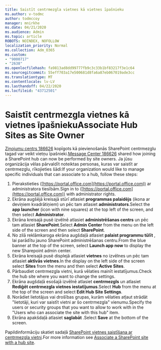 ```yaml
---
title: Saistīt centrmezgla vietnes kā vietnes īpašnieku
ms.author: v-todmc
author: todmccoy
manager: mnirkhe
ms.date: 04/21/2020
ms.audience: Admin
ms.topic: article
ROBOTS: NOINDEX, NOFOLLOW
localization_priority: Normal
ms.collection: Adm_O365
ms.custom:
- "9000717"
- "2638"
ms.openlocfilehash: fa9813ad8dd99777fb9c3c33b1bf83217f3e1c64
ms.sourcegitcommit: 55eff703a17e500681d8fa6a87eb067019ade3cc
ms.translationtype: MT
ms.contentlocale: lv-LV
ms.lasthandoff: 04/22/2020
ms.locfileid: "43712501"
---
```

# <a name="associate-hub-sites-as-site-owner"></a><span data-ttu-id="7c875-102">Saistīt centrmezgla vietnes kā vietnes īpašnieku</span><span class="sxs-lookup"><span data-stu-id="7c875-102">Associate Hub Sites as Site Owner</span></span>

<span data-ttu-id="7c875-103">[Ziņojumu centrs 186626](https://admin.microsoft.com/Adminportal/Home?source=applauncher#/MessageCenter?id=MC186626) kopīgots kā pievienošanās SharePoint centrmezglu tagad var veikt vietņu īpašnieki.</span><span class="sxs-lookup"><span data-stu-id="7c875-103">[Message Center 186626](https://admin.microsoft.com/Adminportal/Home?source=applauncher#/MessageCenter?id=MC186626) shared how joining a SharePoint hub can now be performed by site owners.</span></span> <span data-ttu-id="7c875-104">Ja jūsu organizācija vēlas pārvaldīt noteiktas personas, kuras var saistīt ar centrmezglu, rīkojieties šādi:</span><span class="sxs-lookup"><span data-stu-id="7c875-104">If your organization would like to manage specific individuals that can associate to a hub, follow these steps:</span></span> 

1. <span data-ttu-id="7c875-105">Pierakstieties ([https://portal.office.com](https://portal.office.com)) ar administratora tiesībām.</span><span class="sxs-lookup"><span data-stu-id="7c875-105">Sign in to ([https://portal.office.com](https://portal.office.com)) with administrator rights.</span></span>
2. <span data-ttu-id="7c875-106">Ekrāna augšējā kreisajā stūrī atlasiet **programmas palaidējs** (ikona ar deviņiem kvadrātiņiem) un pēc tam atlasiet **administrators**.</span><span class="sxs-lookup"><span data-stu-id="7c875-106">Select the **app launcher** (icon with nine squares) at the top left of the screen, and then select **Administrator**.</span></span>
3. <span data-ttu-id="7c875-107">Ekrāna kreisajā pusē izvēlnē atlasiet **administrēšanas centrs** un pēc tam atlasiet **SharePoint**.</span><span class="sxs-lookup"><span data-stu-id="7c875-107">Select **Admin Center** from the menu on the left side of the screen and then select **SharePoint**.</span></span>
4. <span data-ttu-id="7c875-108">No zilā reklāmkaroga ekrāna augšdaļā atlasiet **palaist programmu tūlīt** , lai parādītu jauno SharePoint administrēšanas centru.</span><span class="sxs-lookup"><span data-stu-id="7c875-108">From the blue banner at the top of the screen, select **Launch app now** to display the new Sharepoint admin center.</span></span>
5. <span data-ttu-id="7c875-109">Ekrāna kreisajā pusē displejā atlasiet **vietnes** no izvēlnes un pēc tam atlasiet **aktīvās vietnes**.</span><span class="sxs-lookup"><span data-stu-id="7c875-109">In the display on the left side of the screen select **Sites** from the menu and then select **Active Sites**.</span></span>
6. <span data-ttu-id="7c875-110">Pārbaudiet centrmezgla vietni, kurā vēlaties mainīt iestatījumus.</span><span class="sxs-lookup"><span data-stu-id="7c875-110">Check the hub site where you want to change the settings.</span></span>
7. <span data-ttu-id="7c875-111">Ekrāna augšdaļā esošajā izvēlnē atlasiet **centrmezgls** un atlasiet **Rediģēt centrmezgla vietnes iestatījumus**.</span><span class="sxs-lookup"><span data-stu-id="7c875-111">Select **Hub** from the menu at the top of the screen and select **Edit Hub Site Settings**.</span></span>
8. <span data-ttu-id="7c875-112">Norādiet lietotājus vai drošības grupas, kurām vēlaties atļaut strādāt "lietotāji, kuri var saistīt vietni ar šo centrmezgla" vienumu.</span><span class="sxs-lookup"><span data-stu-id="7c875-112">Specify the users or security groups that you want to allow to work with in the "Users who can associate the site with this hub" item.</span></span>
9. <span data-ttu-id="7c875-113">Ekrāna apakšdaļā atlasiet **saglabāt** .</span><span class="sxs-lookup"><span data-stu-id="7c875-113">Select **Save** at the bottom of the screen.</span></span>

<span data-ttu-id="7c875-114">Papildinformāciju skatiet sadaļā [SharePoint vietnes saistīšana ar centrmezgla vietni](https://support.office.com/article/associate-a-sharepoint-site-with-a-hub-site-ae0009fd-af04-4d3d-917d-88edb43efc05).</span><span class="sxs-lookup"><span data-stu-id="7c875-114">For more information see [Associate a SharePoint site with a hub site](https://support.office.com/article/associate-a-sharepoint-site-with-a-hub-site-ae0009fd-af04-4d3d-917d-88edb43efc05).</span></span> 